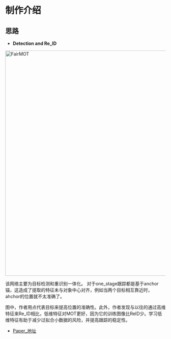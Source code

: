 制作介绍
===

思路
---

+ **Detection and Re_ID**

<img width="707" alt="FairMOT" src="https://user-images.githubusercontent.com/73418195/122189832-d73d5e80-cec3-11eb-8b32-95ef7c8ea3b1.png">

该网络主要为目标检测和重识别一体化。
对于one_stage跟踪都是基于anchor锚，这造成了提取的特征未与对象中心对齐，例如当两个目标相互靠近时，ahchor的位置就不太准确了。

图中，作者用点代表目标来提高位置的准确性。此外，作者发现与以往的通过高维特征来Re_ID相比，低维特征对MOT更好，因为它的训练图像比ReID少。学习低维特征有助于减少过拟合小数据的风险，并提高跟踪的稳定性。

+ [Paper_地址](https://arxiv.org/abs/2004.01888)

